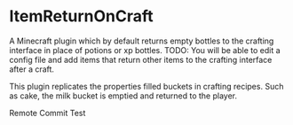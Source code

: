 # ItemReturnOnCraft
A Minecraft plugin which by default returns empty bottles to the crafting interface in place of potions or xp bottles.
TODO: You will be able to edit a config file and add items that return other items to the crafting interface after a craft.

This plugin replicates the properties filled buckets in crafting recipes. Such as cake, the milk bucket is emptied and returned to the player.

Remote Commit Test

